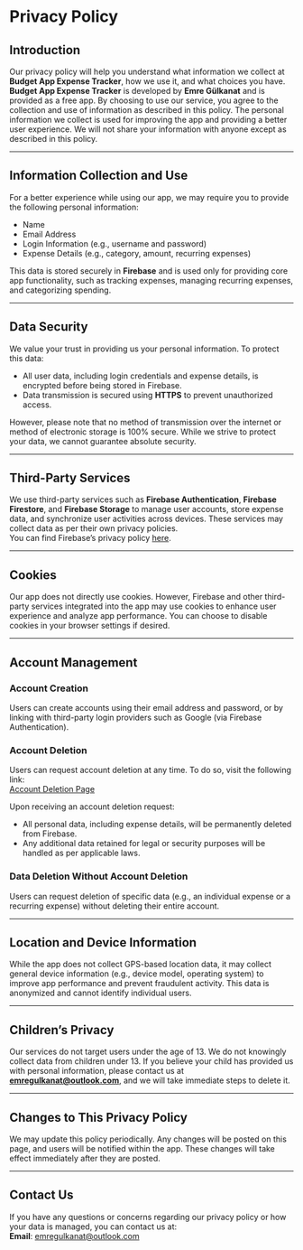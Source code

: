 # Privacy Policy

## Introduction
Our privacy policy will help you understand what information we collect at **Budget App Expense Tracker**, how we use it, and what choices you have.  
**Budget App Expense Tracker** is developed by **Emre Gülkanat** and is provided as a free app. By choosing to use our service, you agree to the collection and use of information as described in this policy. The personal information we collect is used for improving the app and providing a better user experience. We will not share your information with anyone except as described in this policy.  

---

## Information Collection and Use
For a better experience while using our app, we may require you to provide the following personal information:  
- Name  
- Email Address  
- Login Information (e.g., username and password)  
- Expense Details (e.g., category, amount, recurring expenses)  

This data is stored securely in **Firebase** and is used only for providing core app functionality, such as tracking expenses, managing recurring expenses, and categorizing spending.  

---

## Data Security
We value your trust in providing us your personal information. To protect this data:
- All user data, including login credentials and expense details, is encrypted before being stored in Firebase.  
- Data transmission is secured using **HTTPS** to prevent unauthorized access.  

However, please note that no method of transmission over the internet or method of electronic storage is 100% secure. While we strive to protect your data, we cannot guarantee absolute security.

---

## Third-Party Services
We use third-party services such as **Firebase Authentication**, **Firebase Firestore**, and **Firebase Storage** to manage user accounts, store expense data, and synchronize user activities across devices. These services may collect data as per their own privacy policies.  
You can find Firebase’s privacy policy [here](https://firebase.google.com/support/privacy).  

---

## Cookies
Our app does not directly use cookies. However, Firebase and other third-party services integrated into the app may use cookies to enhance user experience and analyze app performance. You can choose to disable cookies in your browser settings if desired.  

---

## Account Management

### Account Creation
Users can create accounts using their email address and password, or by linking with third-party login providers such as Google (via Firebase Authentication).  

### Account Deletion
Users can request account deletion at any time. To do so, visit the following link:  
[Account Deletion Page](https://yourappdomain.com/account-delete)  

Upon receiving an account deletion request:  
- All personal data, including expense details, will be permanently deleted from Firebase.  
- Any additional data retained for legal or security purposes will be handled as per applicable laws.  

### Data Deletion Without Account Deletion
Users can request deletion of specific data (e.g., an individual expense or a recurring expense) without deleting their entire account.  

---

## Location and Device Information
While the app does not collect GPS-based location data, it may collect general device information (e.g., device model, operating system) to improve app performance and prevent fraudulent activity. This data is anonymized and cannot identify individual users.  

---

## Children’s Privacy
Our services do not target users under the age of 13. We do not knowingly collect data from children under 13. If you believe your child has provided us with personal information, please contact us at **emregulkanat@outlook.com**, and we will take immediate steps to delete it.  

---

## Changes to This Privacy Policy
We may update this policy periodically. Any changes will be posted on this page, and users will be notified within the app. These changes will take effect immediately after they are posted.  

---

## Contact Us
If you have any questions or concerns regarding our privacy policy or how your data is managed, you can contact us at:  
**Email**: emregulkanat@outlook.com
